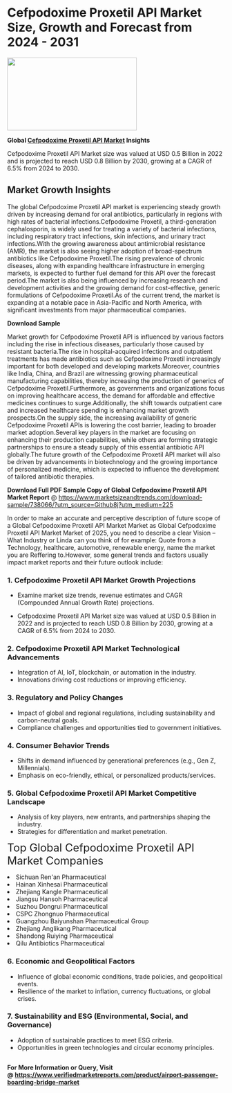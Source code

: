 <H1>Cefpodoxime Proxetil API Market Size, Growth and Forecast from 2024 - 2031</H1><img class="aligncenter size-medium wp-image-584254" src="https://thirdeyenews.in/wp-content/uploads/2024/09/Global-Market-Research-300x168.jpeg" alt="" width="300" height="168" /><p><strong>Global&nbsp;<a href="https://www.marketsizeandtrends.com/download-sample/738066/?utm_source=Github8j?utm_medium=225">Cefpodoxime Proxetil API Market</a> Insights</strong></p><p>Cefpodoxime Proxetil API Market size was valued at USD 0.5 Billion in 2022 and is projected to reach USD 0.8 Billion by 2030, growing at a CAGR of 6.5% from 2024 to 2030.</p><p><h2>Market Growth Insights</h2> <p>The global Cefpodoxime Proxetil API market is experiencing steady growth driven by increasing demand for oral antibiotics, particularly in regions with high rates of bacterial infections.Cefpodoxime Proxetil, a third-generation cephalosporin, is widely used for treating a variety of bacterial infections, including respiratory tract infections, skin infections, and urinary tract infections.With the growing awareness about antimicrobial resistance (AMR), the market is also seeing higher adoption of broad-spectrum antibiotics like Cefpodoxime Proxetil.The rising prevalence of chronic diseases, along with expanding healthcare infrastructure in emerging markets, is expected to further fuel demand for this API over the forecast period.The market is also being influenced by increasing research and development activities and the growing demand for cost-effective, generic formulations of Cefpodoxime Proxetil.As of the current trend, the market is expanding at a notable pace in Asia-Pacific and North America, with significant investments from major pharmaceutical companies.</p> <p><strong>Download Sample</strong></p> <p>Market growth for Cefpodoxime Proxetil API is influenced by various factors including the rise in infectious diseases, particularly those caused by resistant bacteria.The rise in hospital-acquired infections and outpatient treatments has made antibiotics such as Cefpodoxime Proxetil increasingly important for both developed and developing markets.Moreover, countries like India, China, and Brazil are witnessing growing pharmaceutical manufacturing capabilities, thereby increasing the production of generics of Cefpodoxime Proxetil.Furthermore, as governments and organizations focus on improving healthcare access, the demand for affordable and effective medicines continues to surge.Additionally, the shift towards outpatient care and increased healthcare spending is enhancing market growth prospects.On the supply side, the increasing availability of generic Cefpodoxime Proxetil APIs is lowering the cost barrier, leading to broader market adoption.Several key players in the market are focusing on enhancing their production capabilities, while others are forming strategic partnerships to ensure a steady supply of this essential antibiotic API globally.The future growth of the Cefpodoxime Proxetil API market will also be driven by advancements in biotechnology and the growing importance of personalized medicine, which is expected to influence the development of tailored antibiotic therapies.</p> <p><span class=""><strong>Download Full PDF Sample Copy of Global Cefpodoxime Proxetil API Market Report</strong> @ <a href="https://www.marketsizeandtrends.com/download-sample/738066/?utm_source=Github8j?utm_medium=225" target="_blank">https://www.marketsizeandtrends.com/download-sample/738066/?utm_source=Github8j?utm_medium=225</a></span></p><p>In order to make an accurate and perceptive description of future scope of a Global&nbsp;Cefpodoxime Proxetil API Market Market as Global&nbsp;Cefpodoxime Proxetil API Market Market of 2025, you need to describe a clear Vision &ndash; What Industry or Linda can you think of for example: Quote from a Technology, healthcare, automotive, renewable energy, name the market you are Reffering to.However, some general trends and factors usually impact market reports and their future outlook include:</p><h3>1.&nbsp;<strong>Cefpodoxime Proxetil API Market Growth Projections</strong></h3><ul><li>Examine market size trends, revenue estimates and CAGR (Compounded Annual Growth Rate) projections.</li><li><p>Cefpodoxime Proxetil API Market size was valued at USD 0.5 Billion in 2022 and is projected to reach USD 0.8 Billion by 2030, growing at a CAGR of 6.5% from 2024 to 2030.</p></li></ul><h3>2.&nbsp;<strong>Cefpodoxime Proxetil API Market Technological Advancements</strong></h3><ul><li>Integration of AI, IoT, blockchain, or automation in the industry.</li><li>Innovations driving cost reductions or improving efficiency.</li></ul><h3>3.&nbsp;<strong>Regulatory and Policy Changes</strong></h3><ul><li>Impact of global and regional regulations, including sustainability and carbon-neutral goals.</li><li>Compliance challenges and opportunities tied to government initiatives.</li></ul><h3>4.&nbsp;<strong>Consumer Behavior Trends</strong></h3><ul><li>Shifts in demand influenced by generational preferences (e.g., Gen Z, Millennials).</li><li>Emphasis on eco-friendly, ethical, or personalized products/services.</li></ul><h3>5.&nbsp;<strong>Global Cefpodoxime Proxetil API Market Competitive Landscape</strong></h3><ul><li>Analysis of key players, new entrants, and partnerships shaping the industry.</li><li>Strategies for differentiation and market penetration.</li></ul><p data-pm-slice="1 1 []"><span style="color: inherit; font-family: inherit; font-size: 25px;">Top Global Cefpodoxime Proxetil API Market Companies</span></p><div class="" data-test-id=""><p><li>Sichuan Ren'an Pharmaceutical</li><li> Hainan Xinhesai Pharmaceutical</li><li> Zhejiang Kangle Pharmaceutical</li><li> Jiangsu Hansoh Pharmaceutical</li><li> Suzhou Dongrui Pharmaceutical</li><li> CSPC Zhongnuo Pharmaceutical</li><li> Guangzhou Baiyunshan Pharmaceutical Group</li><li> Zhejiang Anglikang Pharmaceutical</li><li> Shandong Ruiying Pharmaceutical</li><li> Qilu Antibiotics Pharmaceutical</li></p></div><h3>6.&nbsp;<strong>Economic and Geopolitical Factors</strong></h3><ul><li>Influence of global economic conditions, trade policies, and geopolitical events.</li><li>Resilience of the market to inflation, currency fluctuations, or global crises.</li></ul><h3>7.&nbsp;<strong>Sustainability and ESG (Environmental, Social, and Governance)</strong></h3><ul><li>Adoption of sustainable practices to meet ESG criteria.</li><li>Opportunities in green technologies and circular economy principles.</li></ul><h2><strong style="font-size: 14px;">For More Information or Query, Visit @&nbsp;</strong><a style="background-color: #ffffff; font-size: 14px;" href="https://www.marketsizeandtrends.com/report/cefpodoxime-proxetil-api-market/" target="_blank">https://www.verifiedmarketreports.com/product/airport-passenger-boarding-bridge-market</a></h2>